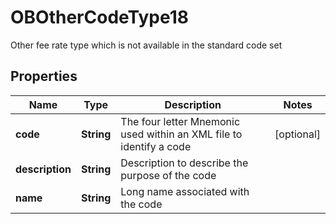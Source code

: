 

# OBOtherCodeType18

Other fee rate type which is not available in the standard code set

## Properties

| Name | Type | Description | Notes |
|------------ | ------------- | ------------- | -------------|
|**code** | **String** | The four letter Mnemonic used within an XML file to identify a code |  [optional] |
|**description** | **String** | Description to describe the purpose of the code |  |
|**name** | **String** | Long name associated with the code |  |



